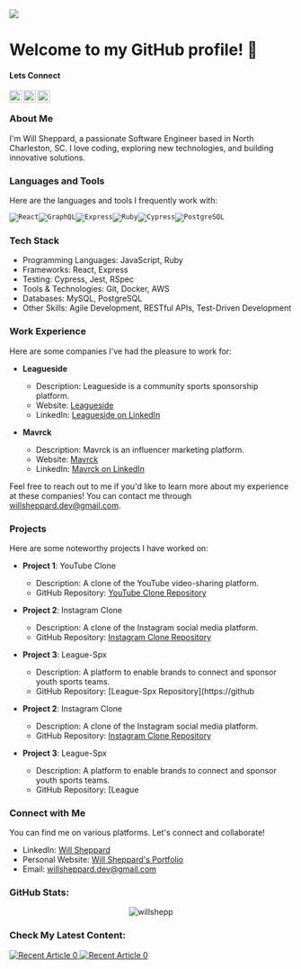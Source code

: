 <img src="https://webdev-assets.s3.amazonaws.com/CLUB+(3).png">



# Welcome to my GitHub profile! 👋

#### Lets Connect

<a href="https://www.linkedin.com/in/will-sheppard-81a184145/">
<img align="left" alt="Wills Linkedin" height="22px"src="https://img.shields.io/badge/LinkedIn-0077B5?style=for-the-badge&logo=linkedin&logoColor=white" /></a> <a href="https://twitter.com/willshepp_dev"><img align="left" alt="Wills Twitter" height="22px" src="https://img.shields.io/badge/Twitter-1DA1F2?style=for-the-badge&logo=twitter&logoColor=white" /></a> <a href="mailto:willsheppard.dev@gmail.com">
<img align="left" alt="Wills Gmail" height="22px"src="https://img.shields.io/badge/Gmail-D14836?style=for-the-badge&logo=gmail&logoColor=white" /></a>

<br/>

### About Me
I'm Will Sheppard, a passionate Software Engineer based in North Charleston, SC. I love coding, exploring new technologies, and building innovative solutions.

### Languages and Tools
Here are the languages and tools I frequently work with:

<code>![React](https://img.shields.io/badge/-React-61DAFB?logo=react&logoColor=white&style=flat-square)![GraphQL](https://img.shields.io/badge/-GraphQL-E10098?logo=graphql&logoColor=white&style=flat-square)![Express](https://img.shields.io/badge/-Express-000000?logo=express&logoColor=white&style=flat-square)![Ruby](https://img.shields.io/badge/-Ruby-CC342D?logo=ruby&logoColor=white&style=flat-square)![Cypress](https://img.shields.io/badge/-Cypress-17202C?logo=cypress&logoColor=white&style=flat-square)![PostgreSQL](https://img.shields.io/badge/-PostgreSQL-336791?logo=postgresql&logoColor=white&style=flat-square)</code>

### Tech Stack
- Programming Languages: JavaScript, Ruby
- Frameworks: React, Express
- Testing: Cypress, Jest, RSpec
- Tools & Technologies: Git, Docker, AWS
- Databases: MySQL, PostgreSQL
- Other Skills: Agile Development, RESTful APIs, Test-Driven Development

### Work Experience
Here are some companies I've had the pleasure to work for:

- **Leagueside**
  - Description: Leagueside is a community sports sponsorship platform.
  - Website: [Leagueside](https://www.teamsnap.com/leagueside-acquired)
  - LinkedIn: [Leagueside on LinkedIn](https://www.linkedin.com/company/leagueside/mycompany/)
  
- **Mavrck**
  - Description: Mavrck is an influencer marketing platform.
  - Website: [Mavrck](https://www.mavrck.co/?utm_source=google&utm_medium=cpc&utm_campaign=Brand%20Headterms&gclid=Cj0KCQjwho-lBhC_ARIsAMpgMocyb0GxRlsFuX6-pPqdworDEnnCGI0Ti2zHHAcVvyGGnRh03khqUlkaAt5bEALw_wcB)
  - LinkedIn: [Mavrck on LinkedIn](https://www.linkedin.com/company/mavrck/)
  
Feel free to reach out to me if you'd like to learn more about my experience at these companies! You can contact me through [willsheppard.dev@gmail.com](mailto:willsheppard.dev@gmail.com).

### Projects
Here are some noteworthy projects I have worked on:

- **Project 1**: YouTube Clone
  - Description: A clone of the YouTube video-sharing platform.
  - GitHub Repository: [YouTube Clone Repository](https://github.com/willshepp28/Youtube-Clone-Frontend)
  
- **Project 2**: Instagram Clone
  - Description: A clone of the Instagram social media platform.
  - GitHub Repository: [Instagram Clone Repository](https://github.com/willshepp28/InstagramCloneV2-Frontend)
  
- **Project 3**: League-Spx
  - Description: A platform to enable brands to connect and sponsor youth sports teams.
  - GitHub Repository: [League-Spx Repository](https://github
  
- **Project 2**: Instagram Clone
  - Description: A clone of the Instagram social media platform.
  - GitHub Repository: [Instagram Clone Repository](https://github.com/willshepp28/InstagramCloneV2-Frontend)
  
- **Project 3**: League-Spx
  - Description: A platform to enable brands to connect and sponsor youth sports teams.
  - GitHub Repository: [League
 
### Connect with Me
You can find me on various platforms. Let's connect and collaborate!

- LinkedIn: [Will Sheppard](https://www.linkedin.com/in/will-sheppard-81a184145/)
- Personal Website: [Will Sheppard's Portfolio](http://will-sheppard-portfolio.s3-website-us-east-1.amazonaws.com/index.html)
- Email: [willsheppard.dev@gmail.com](mailto:willsheppard.dev@gmail.com)
 
### GitHub Stats: 

<p align="center"> <img src="https://github-readme-stats.vercel.app/api?username=willshepp28&show_icons=true&theme=gotham" alt="willshepp" />
 
### Check My Latest Content:  

<a target="_blank" href="https://willsheppard29.medium.com/leetcode-challenge-single-number-f85662134679"><img src="https://github-readme-medium-recent-article.vercel.app/medium/@willsheppard29/0" alt="Recent Article 0"> 
<a target="_blank" href="https://willsheppard29.medium.com/build-and-deploy-a-league-sponsorship-service-with-node-js-76851c0036eb"><img src="https://github-readme-medium-recent-article.vercel.app/medium/@willsheppard29/1" alt="Recent Article 0"> 
